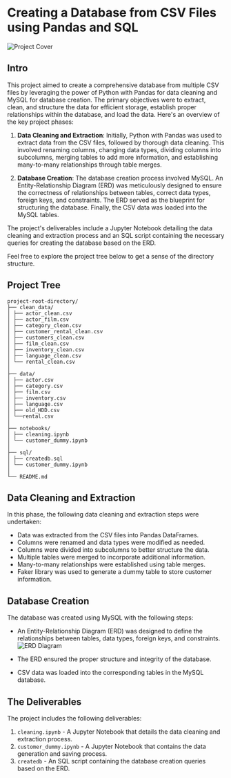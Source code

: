 # Creating a Database from CSV Files using Pandas and SQL

![Project Cover](https://cdn.corporatefinanceinstitute.com/assets/database.jpeg)

## Intro

This project aimed to create a comprehensive database from multiple CSV files by leveraging the power of Python with Pandas for data cleaning and MySQL for database creation. The primary objectives were to extract, clean, and structure the data for efficient storage, establish proper relationships within the database, and load the data. Here's an overview of the key project phases:

1. **Data Cleaning and Extraction**: Initially, Python with Pandas was used to extract data from the CSV files, followed by thorough data cleaning. This involved renaming columns, changing data types, dividing columns into subcolumns, merging tables to add more information, and establishing many-to-many relationships through table merges.

2. **Database Creation**: The database creation process involved MySQL. An Entity-Relationship Diagram (ERD) was meticulously designed to ensure the correctness of relationships between tables, correct data types, foreign keys, and constraints. The ERD served as the blueprint for structuring the database. Finally, the CSV data was loaded into the MySQL tables.

The project's deliverables include a Jupyter Notebook detailing the data cleaning and extraction process and an SQL script containing the necessary queries for creating the database based on the ERD.

Feel free to explore the project tree below to get a sense of the directory structure.

## Project Tree

```plaintext
project-root-directory/
├── clean_data/
│ ├── actor_clean.csv
│ ├── actor_film.csv
│ ├── category_clean.csv
│ ├── customer_rental_clean.csv
│ ├── customers_clean.csv
│ ├── film_clean.csv
│ ├── inventory_clean.csv
│ ├── language_clean.csv
│ └── rental_clean.csv
│
├── data/
│ ├── actor.csv
│ ├── category.csv
│ ├── film.csv
│ ├── inventory.csv
│ ├── language.csv
│ ├── old_HDD.csv
│ └──rental.csv
│
├── notebooks/
│ ├── cleaning.ipynb
│ └── customer_dummy.ipynb
│
├── sql/
│ ├── createdb.sql
│ └── customer_dummy.ipynb
│
└── README.md
```

## Data Cleaning and Extraction

In this phase, the following data cleaning and extraction steps were undertaken:

- Data was extracted from the CSV files into Pandas DataFrames.
- Columns were renamed and data types were modified as needed.
- Columns were divided into subcolumns to better structure the data.
- Multiple tables were merged to incorporate additional information.
- Many-to-many relationships were established using table merges.
- Faker library was used to generate a dummy table to store customer information.

## Database Creation

The database was created using MySQL with the following steps:

- An Entity-Relationship Diagram (ERD) was designed to define the relationships between tables, data types, foreign keys, and constraints.
  ![ERD Diagram](https://i.imgur.com/zrUj2RP.png)

- The ERD ensured the proper structure and integrity of the database.
- CSV data was loaded into the corresponding tables in the MySQL database.

## The Deliverables

The project includes the following deliverables:

1. `cleaning.ipynb` - A Jupyter Notebook that details the data cleaning and extraction process.
2. `customer_dummy.ipynb` - A Jupyter Notebook that contains the data generation and saving process.
3. `createdb` - An SQL script containing the database creation queries based on the ERD.
